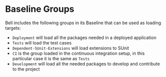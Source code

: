 # Baseline Groups

Bell includes the following groups in its Baseline that can be used as
loading targets:

- `Deployment` will load all the packages needed in a deployed application
- `Tests` will load the test cases
- `Dependent-SUnit-Extensions` will load extensions to SUnit
- `CI` is the group loaded in the continuous integration setup, in this
  particular case it is the same as `Tests`
- `Development` will load all the needed packages to develop and contribute to
   the project
